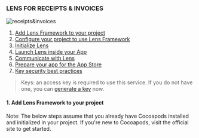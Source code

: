 ### LENS FOR RECEIPTS & INVOICES
![receipts&invoices](https://www.veryfi.com/wp-content/uploads/Veryfi-Lens-Multi-Docs_t.png)

1. [Add Lens Framework to your project](/lens/docs/ios/#add-receipts-invoices)
2. [Configure your project to use Lens Framework](/lens/docs/ios/#configure-receipts-invoices)
3. [Initialize Lens](/lens/docs/ios/#init-receipts-invoices)
4. [Launch Lens inside your App](/lens/docs/ios/#launch-receipts-invoices)
5. [Communicate with Lens](/lens/docs/ios/#delegates-receipts-invoices)
6. [Prepare your app for the App Store](/lens/docs/ios/#itunes-receipts-invoices)
7. [Key security best practices](/lens/docs/ios/#key-security-receipts-invoices)

> Keys: an access key is required to use this service. If you do not have one, you can [generate a key](/api/settings/keys/) now.

#### 1. Add Lens Framework to your project

Note: The below steps assume that you already have Cocoapods installed and initialized in your project. If you're new to Cocoapods, visit the official site to get started.